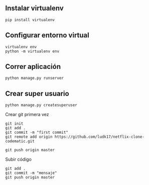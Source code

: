 ## Instalar virtualenv
```
pip install virtualenv
```

## Configurar entorno virtual
```
virtualenv env
python -m virtualenv env
```

## Correr aplicación
```
python manage.py runserver
```

## Crear super usuario
```
python manage.py createsuperuser
```

Crear git primera vez
```
git init
git add .
git commit -m "first commit"
git remote add origin https://github.com/ludk17/netflix-clone-codematic.git

git push origin master

```
Subir código
```
git add .
git commit -m "mensaje"
git push origin master
```